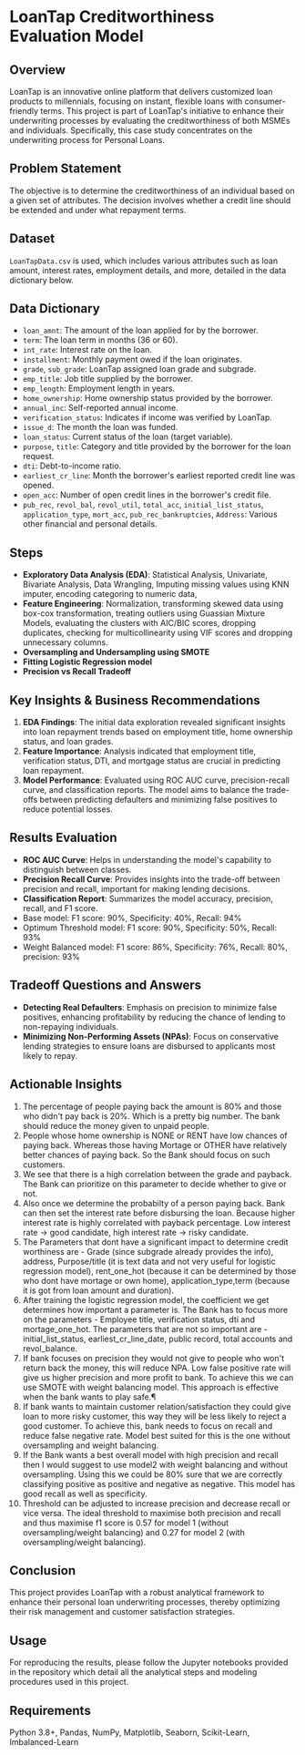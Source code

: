 # LoanTap Creditworthiness Evaluation Model

## Overview
LoanTap is an innovative online platform that delivers customized loan products to millennials, focusing on instant, flexible loans with consumer-friendly terms. This project is part of LoanTap's initiative to enhance their underwriting processes by evaluating the creditworthiness of both MSMEs and individuals. Specifically, this case study concentrates on the underwriting process for Personal Loans.

## Problem Statement
The objective is to determine the creditworthiness of an individual based on a given set of attributes. The decision involves whether a credit line should be extended and under what repayment terms.

## Dataset
`LoanTapData.csv` is used, which includes various attributes such as loan amount, interest rates, employment details, and more, detailed in the data dictionary below.

## Data Dictionary
- `loan_amnt`: The amount of the loan applied for by the borrower.
- `term`: The loan term in months (36 or 60).
- `int_rate`: Interest rate on the loan.
- `installment`: Monthly payment owed if the loan originates.
- `grade`, `sub_grade`: LoanTap assigned loan grade and subgrade.
- `emp_title`: Job title supplied by the borrower.
- `emp_length`: Employment length in years.
- `home_ownership`: Home ownership status provided by the borrower.
- `annual_inc`: Self-reported annual income.
- `verification_status`: Indicates if income was verified by LoanTap.
- `issue_d`: The month the loan was funded.
- `loan_status`: Current status of the loan (target variable).
- `purpose`, `title`: Category and title provided by the borrower for the loan request.
- `dti`: Debt-to-income ratio.
- `earliest_cr_line`: Month the borrower's earliest reported credit line was opened.
- `open_acc`: Number of open credit lines in the borrower's credit file.
- `pub_rec`, `revol_bal`, `revol_util`, `total_acc`, `initial_list_status`, `application_type`, `mort_acc`, `pub_rec_bankruptcies`, `Address`: Various other financial and personal details.

## Steps
- **Exploratory Data Analysis (EDA)**: Statistical Analysis, Univariate, Bivariate Analysis, Data Wrangling, Imputing missing values using KNN imputer, encoding categoring to numeric data,
- **Feature Engineering**: Normalization, transforming skewed data using box-cox transformation, treating outliers using Guassian Mixture Models, evaluating the clusters with AIC/BIC scores, dropping duplicates, checking for multicollinearity using VIF scores and dropping unnecessary columns.
- **Oversampling and Undersampling using SMOTE**
- **Fitting Logistic Regression model**
- **Precision vs Recall Tradeoff**

## Key Insights & Business Recommendations
1. **EDA Findings**: The initial data exploration revealed significant insights into loan repayment trends based on employment title, home ownership status, and loan grades.
2. **Feature Importance**: Analysis indicated that employment title, verification status, DTI, and mortgage status are crucial in predicting loan repayment.
3. **Model Performance**: Evaluated using ROC AUC curve, precision-recall curve, and classification reports. The model aims to balance the trade-offs between predicting defaulters and minimizing false positives to reduce potential losses.

## Results Evaluation
- **ROC AUC Curve**: Helps in understanding the model's capability to distinguish between classes.
- **Precision Recall Curve**: Provides insights into the trade-off between precision and recall, important for making lending decisions.
- **Classification Report**: Summarizes the model accuracy, precision, recall, and F1 score.
- Base model: F1 score: 90%, Specificity: 40%, Recall: 94%
- Optimum Threshold model: F1 score: 90%, Specificity: 50%, Recall: 93% 
- Weight Balanced model: F1 score: 86%, Specificity: 76%, Recall: 80%, precision: 93%
  
## Tradeoff Questions and Answers
- **Detecting Real Defaulters**: Emphasis on precision to minimize false positives, enhancing profitability by reducing the chance of lending to non-repaying individuals.
- **Minimizing Non-Performing Assets (NPAs)**: Focus on conservative lending strategies to ensure loans are disbursed to applicants most likely to repay.

## Actionable Insights
1. The percentage of people paying back the amount is 80% and those who didn't pay back is 20%. Which is a pretty big number. The bank should reduce the money given to unpaid people.
2. People whose home ownership is NONE or RENT have low chances of paying back. Whereas those having Mortage or OTHER have relatively better chances of paying back. So the Bank should focus on such customers.
3. We see that there is a high correlation between the grade and payback. The Bank can prioritize on this parameter to decide whether to give or not.
4. Also once we determine the probabilty of a person paying back. Bank can then set the interest rate before disbursing the loan. Because higher interest rate is highly correlated with payback percentage. Low interest rate -> good candidate, high interest rate -> risky candidate.
5. The Parameters that dont have a significant impact to determine credit worthiness are - Grade (since subgrade already provides the info), address, Purpose/title (it is text data and not very useful for logistic regression model), rent_one_hot (because it can be determined by those who dont have mortage or own home), application_type,term (because it is got from loan amount and duration).
6. After training the logistic regression model, the coefficient we get determines how important a parameter is. The Bank has to focus more on the parameters - Employee title, verification status, dti and mortage_one_hot. The parameters that are not so important are - initial_list_status, earliest_cr_line_date, public record, total accounts and revol_balance.
7. If bank focuses on precision they would not give to people who won't return back the money, this will reduce NPA. Low false positive rate will give us higher precision and more profit to bank. To achieve this we can use SMOTE with weight balancing model. This approach is effective when the bank wants to play safe.¶
8. If bank wants to maintain customer relation/satisfaction they could give loan to more risky customer, this way they will be less likely to reject a good customer. To achieve this, bank needs to focus on recall and reduce false negative rate. Model best suited for this is the one without oversampling and weight balancing.
9. If the Bank wants a best overall model with high precision and recall then I would suggest to use model2 with weight balancing and without oversampling. Using this we could be 80% sure that we are correctly classifying positive as positive and negative as negative. This model has good recall as well as specificity.
10. Threshold can be adjusted to increase precision and decrease recall or vice versa. The ideal threshold to maximise both precision and recall and thus maximise f1 score is 0.57 for model 1 (without oversampling/weight balancing) and 0.27 for model 2 (with oversampling/weight balancing).

## Conclusion
This project provides LoanTap with a robust analytical framework to enhance their personal loan underwriting processes, thereby optimizing their risk management and customer satisfaction strategies.

## Usage
For reproducing the results, please follow the Jupyter notebooks provided in the repository which detail all the analytical steps and modeling procedures used in this project.

## Requirements
Python 3.8+, Pandas, NumPy, Matplotlib, Seaborn, Scikit-Learn, Imbalanced-Learn
